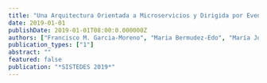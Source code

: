 ```yaml
---
title: "Una Arquitectura Orientada a Microservicios y Dirigida por Eventos para el Desarrollo de Sistemas de eSalud Avanzados : Caso de Evaluación de Fragilidad en Mayores"
date: 2019-01-01
publishDate: 2019-01-01T08:00:0.000000Z
authors: ["Francisco M. Garcia-Moreno", "Maria Bermudez-Edo", "María José Rodríguez-Fórtiz", "José Luis Garrido"]
publication_types: ["1"]
abstract: ""
featured: false
publication: "*SISTEDES 2019*"
---
```

